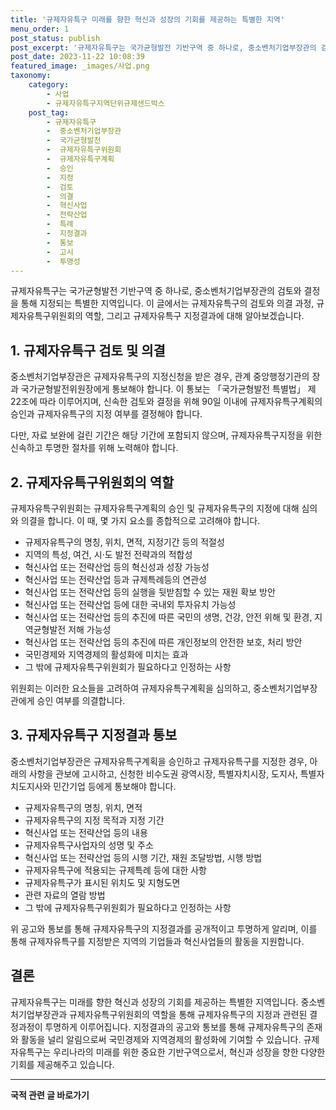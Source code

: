 ```yaml
---
title: '규제자유특구 미래를 향한 혁신과 성장의 기회를 제공하는 특별한 지역'
menu_order: 1
post_status: publish
post_excerpt: '규제자유특구는 국가균형발전 기반구역 중 하나로, 중소벤처기업부장관의 검토와 결정을 통해 지정되는 특별한 지역입니다. 이 글에서는 규제자유특구의 검토와 의결 과정, 규제자유특구위원회의 역할, 그리고 규제자유특구 지정결과에 대해 알아보겠습니다.'
post_date: 2023-11-22 10:08:39
featured_image: _images/사업.png
taxonomy:
    category:
        - 사업
        - 규제자유특구지역단위규제샌드박스
    post_tag:
        - 규제자유특구
        -  중소벤처기업부장관
        -  국가균형발전
        -  규제자유특구위원회
        -  규제자유특구계획
        -  승인
        -  지정
        -  검토
        -  의결
        -  혁신사업
        -  전략산업
        -  특례
        -  지정결과
        -  통보
        -  고시
        -  투명성
---
```



규제자유특구는 국가균형발전 기반구역 중 하나로, 중소벤처기업부장관의 검토와 결정을 통해 지정되는 특별한 지역입니다. 이 글에서는 규제자유특구의 검토와 의결 과정, 규제자유특구위원회의 역할, 그리고 규제자유특구 지정결과에 대해 알아보겠습니다.

## 1. 규제자유특구 검토 및 의결

중소벤처기업부장관은 규제자유특구의 지정신청을 받은 경우, 관계 중앙행정기관의 장과 국가균형발전위원장에게 통보해야 합니다. 이 통보는 「국가균형발전 특별법」 제22조에 따라 이루어지며, 신속한 검토와 결정을 위해 90일 이내에 규제자유특구계획의 승인과 규제자유특구의 지정 여부를 결정해야 합니다.

다만, 자료 보완에 걸린 기간은 해당 기간에 포함되지 않으며, 규제자유특구지정을 위한 신속하고 투명한 절차를 위해 노력해야 합니다.

## 2. 규제자유특구위원회의 역할

규제자유특구위원회는 규제자유특구계획의 승인 및 규제자유특구의 지정에 대해 심의와 의결을 합니다. 이 때, 몇 가지 요소를 종합적으로 고려해야 합니다.

- 규제자유특구의 명칭, 위치, 면적, 지정기간 등의 적절성
- 지역의 특성, 여건, 시·도 발전 전략과의 적합성
- 혁신사업 또는 전략산업 등의 혁신성과 성장 가능성
- 혁신사업 또는 전략산업 등과 규제특례등의 연관성
- 혁신사업 또는 전략산업 등의 실행을 뒷받침할 수 있는 재원 확보 방안
- 혁신사업 또는 전략산업 등에 대한 국내외 투자유치 가능성
- 혁신사업 또는 전략산업 등의 추진에 따른 국민의 생명, 건강, 안전 위해 및 환경, 지역균형발전 저해 가능성
- 혁신사업 또는 전략산업 등의 추진에 따른 개인정보의 안전한 보호, 처리 방안
- 국민경제와 지역경제의 활성화에 미치는 효과
- 그 밖에 규제자유특구위원회가 필요하다고 인정하는 사항

위원회는 이러한 요소들을 고려하여 규제자유특구계획을 심의하고, 중소벤처기업부장관에게 승인 여부를 의결합니다.

## 3. 규제자유특구 지정결과 통보

중소벤처기업부장관은 규제자유특구계획을 승인하고 규제자유특구를 지정한 경우, 아래의 사항을 관보에 고시하고, 신청한 비수도권 광역시장, 특별자치시장, 도지사, 특별자치도지사와 민간기업 등에게 통보해야 합니다.

- 규제자유특구의 명칭, 위치, 면적
- 규제자유특구의 지정 목적과 지정 기간
- 혁신사업 또는 전략산업 등의 내용
- 규제자유특구사업자의 성명 및 주소
- 혁신사업 또는 전략산업 등의 시행 기간, 재원 조달방법, 시행 방법
- 규제자유특구에 적용되는 규제특례 등에 대한 사항
- 규제자유특구가 표시된 위치도 및 지형도면
- 관련 자료의 열람 방법
- 그 밖에 규제자유특구위원회가 필요하다고 인정하는 사항

위 공고와 통보를 통해 규제자유특구의 지정결과를 공개적이고 투명하게 알리며, 이를 통해 규제자유특구를 지정받은 지역의 기업들과 혁신사업들의 활동을 지원합니다.

## 결론

규제자유특구는 미래를 향한 혁신과 성장의 기회를 제공하는 특별한 지역입니다. 중소벤처기업부장관과 규제자유특구위원회의 역할을 통해 규제자유특구의 지정과 관련된 결정과정이 투명하게 이루어집니다. 지정결과의 공고와 통보를 통해 규제자유특구의 존재와 활동을 널리 알림으로써 국민경제와 지역경제의 활성화에 기여할 수 있습니다. 규제자유특구는 우리나라의 미래를 위한 중요한 기반구역으로서, 혁신과 성장을 향한 다양한 기회를 제공해주고 있습니다.
<!-- wp:separator -->
<hr class="wp-block-separator has-alpha-channel-opacity"/>
<!-- /wp:separator -->

<!-- wp:group {"backgroundColor":"base","layout":{"type":"constrained"}} -->
<div class="wp-block-group has-base-background-color has-background"><!-- wp:paragraph {"align":"center","fontSize":"medium"} -->
<p class="has-text-align-center has-large-font-size"><strong>국적 관련 글 바로가기</strong></p>
<!-- /wp:paragraph -->


<!-- wp:latest-posts
{"categories":[{"id":14351,"count":19,"description":"","link":"https://uknowlaw.com/category/%ea%b5%ad%ec%a0%81/","name":"국적","slug":"국적","taxonomy":"category","parent":0,"meta":[],"_links":{"self":[{"href":"https://uknowlaw.com/wp-json/wp/v2/categories/14351"}],"collection":[{"href":"https://uknowlaw.com/wp-json/wp/v2/categories"}],"about":[{"href":"https://uknowlaw.com/wp-json/wp/v2/taxonomies/category"}],"wp:post_type":[{"href":"https://uknowlaw.com/wp-json/wp/v2/posts?categories=14351"}],"curies":[{"name":"wp","href":"https://api.w.org/{rel}","templated":true}]}}],"postsToShow":100,"excerptLength":28,"postLayout":"grid","columns":2,"featuredImageAlign":"left","featuredImageSizeSlug":"large","fontSize":"small"} /--></div>
<!-- /wp:group -->